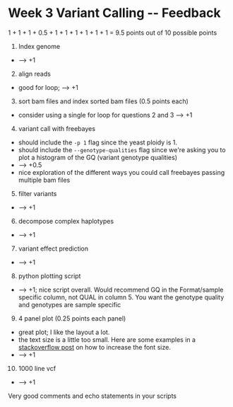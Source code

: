 # Week 3 Variant Calling -- Feedback

1 + 1 + 1 + 0.5 + 1 + 1 + 1 + 1 + 1 + 1 = 9.5 points out of 10 possible points

1. Index genome

  * --> +1

2. align reads

  * good for loop; --> +1

3. sort bam files and index sorted bam files (0.5 points each)

  * consider using a single for loop for questions 2 and 3 --> +1

4. variant call with freebayes

  * should include the `-p 1` flag since the yeast ploidy is 1.
  * should include the `--genotype-qualities` flag since we're asking you to plot a histogram of the GQ (variant genotype qualities)
  * --> +0.5
  * nice exploration of the different ways you could call freebayes passing multiple bam files

5. filter variants

  * --> +1

6. decompose complex haplotypes

  * --> +1

7. variant effect prediction

  * --> +1

8. python plotting script

  * --> +1; nice script overall. Would recommend GQ in the Format/sample specific column, not QUAL in column 5. You want the genotype quality and genotypes are sample specific

9. 4 panel plot (0.25 points each panel)

  * great plot; I like the layout a lot.
  * the text size is a little too small. Here are some examples in a [stackoverflow post](https://stackoverflow.com/questions/3899980/how-to-change-the-font-size-on-a-matplotlib-plot) on how to increase the font size.
  * --> +1

10. 1000 line vcf

  * --> +1

Very good comments and echo statements in your scripts
